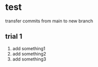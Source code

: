 # test

transfer commits from main to new branch

## trial 1
1. add something1
2. add something2
3. add something3